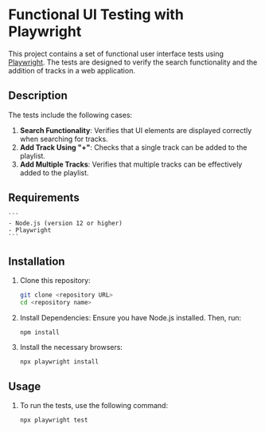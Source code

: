 # Functional UI Testing with Playwright

This project contains a set of functional user interface tests using [Playwright](https://playwright.dev/). The tests are designed to verify the search functionality and the addition of tracks in a web application.

## Description

The tests include the following cases:

1. **Search Functionality**: Verifies that UI elements are displayed correctly when searching for tracks.
2. **Add Track Using "+"**: Checks that a single track can be added to the playlist.
3. **Add Multiple Tracks**: Verifies that multiple tracks can be effectively added to the playlist.

## Requirements
    ```
    - Node.js (version 12 or higher)
    - Playwright
    ```

## Installation

1. Clone this repository:
   ```bash
   git clone <repository URL>
   cd <repository name>
   ```

2. Install Dependencies: Ensure you have Node.js installed. Then, run:
    ```
    npm install
    ```

3. Install the necessary browsers:
    ```
    npx playwright install
    ```

## Usage
1. To run the tests, use the following command:
    ```
    npx playwright test
    ```


